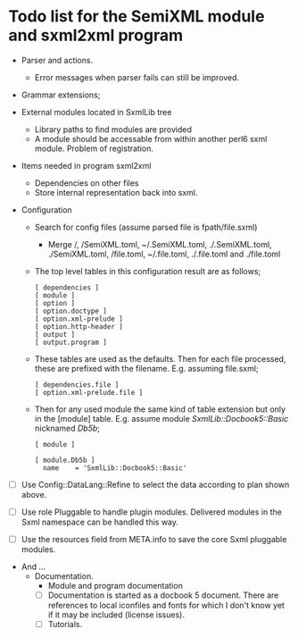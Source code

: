 # Todo list for the SemiXML module and sxml2xml program

* Parser and actions.
  * Error messages when parser fails can still be improved.

* Grammar extensions;

* External modules located in SxmlLib tree
  * Library paths to find modules are provided
  * A module should be accessable from within another perl6 sxml module. Problem of registration.

* Items needed in program sxml2xml
  * Dependencies on other files
  * Store internal representation back into sxml.

* Configuration
  * Search for config files (assume parsed file is fpath/file.sxml)
    * Merge <resource-location>/<sha-encoded SemiXML.toml>,  <fpath>/SemiXML.toml, ~/.SemiXML.toml, ./.SemiXML.toml, ./SemiXML.toml, <fpath>/file.toml, ~/.file.toml, ./.file.toml and ./file.toml

  * The top level tables in this configuration result are as follows;

    ```
    [ dependencies ]
    [ module ]
    [ option ]
    [ option.doctype ]
    [ option.xml-prelude ]
    [ option.http-header ]
    [ output ]
    [ output.program ]

    ```

  * These tables are used as the defaults. Then for each file processed, these are prefixed with the filename. E.g. assuming file.sxml;

    ```
    [ dependencies.file ]
    [ option.xml-prelude.file ]
    ```

  * Then for any used module the same kind of table extension but only in the [module] table. E.g. assume module *SxmlLib::Docbook5::Basic* nicknamed *Db5b*;

    ```
    [ module ]

    [ module.Db5b ]
      name    = 'SxmlLib::Docbook5::Basic'
    ```
* [ ] Use Config::DataLang::Refine to select the data according to plan shown above.

* [ ] Use role Pluggable to handle plugin modules. Delivered modules in the Sxml namespace can be handled this way.
* [ ] Use the resources field from META.info to save the core Sxml pluggable modules.

* And ...
  * Documentation.
    * Module and program documentation
    * [ ] Documentation is started as a docbook 5 document. There are references
          to local iconfiles and fonts for which I don't know yet if it may be
          included (license issues).
    * [ ] Tutorials.
